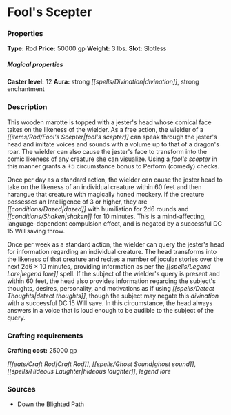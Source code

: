 ﻿---
Title: "Fool's Scepter"
Type: "Rod"
Price: "50000 gp"
Weight: "3 lbs."
Slot: "Slotless"
Caster level: "12"
Aura: "strong divination, strong enchantment"
Description: |
  "This wooden marotte is topped with a jester's head whose comical face takes on the likeness of the wielder. As a free action, the wielder of a _fool's scepter_ can speak through the jester's head and imitate voices and sounds with a volume up to that of a dragon's roar. The wielder can also cause the jester's face to transform into the comic likeness of any creature she can visualize. Using a _fool's scepter_ in this manner grants a +5 circumstance bonus to Perform (comedy) checks.
  Once per day as a standard action, the wielder can cause the jester head to take on the likeness of an individual creature within 60 feet and then harangue that creature with magically honed mockery. If the creature possesses an Intelligence of 3 or higher, they are dazed with humiliation for 2d6 rounds and shaken for 10 minutes. This is a mind-affecting, language-dependent compulsion effect, and is negated by a successful DC 15 Will saving throw.
  Once per week as a standard action, the wielder can query the jester's head for information regarding an individual creature. The head transforms into the likeness of that creature and recites a number of jocular stories over the next 2d6 × 10 minutes, providing information as per the _legend lore_ spell. If the subject of the wielder's query is present and within 60 feet, the head also provides information regarding the subject's thoughts, desires, personality, and motivations as if using _detect thoughts_, though the subject may negate this divination with a successful DC 15 Will save. In this circumstance, the head always answers in a voice that is loud enough to be audible to the subject of the query."
Crafting cost: "25000 gp"
Sources: "['Down the Blighted Path']"
---

# Fool's Scepter

### Properties

**Type:** Rod **Price:** 50000 gp **Weight:** 3 lbs. **Slot:** Slotless

##### Magical properties

**Caster level:** 12 **Aura:** strong _[[spells/Divination|divination]]_, strong enchantment

### Description

This wooden marotte is topped with a jester's head whose comical face takes on the likeness of the wielder. As a free action, the wielder of a _[[items/Rod/Fool's Scepter|fool's scepter]]_ can speak through the jester's head and imitate voices and sounds with a volume up to that of a dragon's roar. The wielder can also cause the jester's face to transform into the comic likeness of any creature she can visualize. Using a _fool's scepter_ in this manner grants a +5 circumstance bonus to Perform (comedy) checks.

Once per day as a standard action, the wielder can cause the jester head to take on the likeness of an individual creature within 60 feet and then harangue that creature with magically honed mockery. If the creature possesses an Intelligence of 3 or higher, they are _[[conditions/Dazed|dazed]]_ with humiliation for 2d6 rounds and _[[conditions/Shaken|shaken]]_ for 10 minutes. This is a mind-affecting, language-dependent compulsion effect, and is negated by a successful DC 15 Will saving throw.

Once per week as a standard action, the wielder can query the jester's head for information regarding an individual creature. The head transforms into the likeness of that creature and recites a number of jocular stories over the next 2d6 × 10 minutes, providing information as per the _[[spells/Legend Lore|legend lore]]_ spell. If the subject of the wielder's query is present and within 60 feet, the head also provides information regarding the subject's thoughts, desires, personality, and motivations as if using _[[spells/Detect Thoughts|detect thoughts]]_, though the subject may negate this _divination_ with a successful DC 15 Will save. In this circumstance, the head always answers in a voice that is loud enough to be audible to the subject of the query.

### Crafting requirements

**Crafting cost:** 25000 gp

_[[feats/Craft Rod|Craft Rod]]_, _[[spells/Ghost Sound|ghost sound]]_, _[[spells/Hideous Laughter|hideous laughter]]_, _legend lore_

### Sources

* Down the Blighted Path